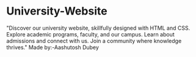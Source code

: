 # University-Website
"Discover our university website, skillfully designed with HTML and CSS. Explore academic programs, faculty, and our campus. Learn about admissions and connect with us. Join a community where knowledge thrives."
Made by:-Aashutosh Dubey
